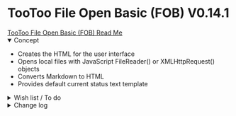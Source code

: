 # TooToo File Open Basic (FOB) V0.14.1

<a href="https://github.com/pushme-pullyou/tootoo13/tree/master/cookbook/fob-file-open-basic/" target="_blank" >
TooToo File Open Basic (FOB) Read Me
</a>

<details open >

<summary>Concept</summary>

* Creates the HTML for the user interface</li>
* Opens local files with JavaScript FileReader() or XMLHttpRequest() objects</li>
* Converts Markdown to HTML</li>
* Provides default current status text template</li>


<details>

<summary>Wish list / To do</summary>

* 2019-05-17 ~ Add create onload event


</details>

<details>

<summary>Change log</summary>

* 2019-02-07 ~ Simplify: remove content editable / save file - will re-add elsewhere</li>
* 2019-01-15 ~ Add FOB.description variable and text</li>
* 2019-01-15 ~ Add display FOB.description in pop-up and in test file</li>
* 2019-01-14 ~ Add text here and there</li>
* 2019-01-13 ~ Add link to status</li>
* 2019-01-12 ~ Add cookbook HTML test script and read me file</li>

<details>